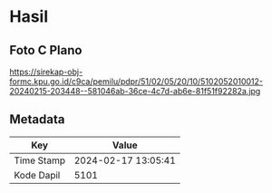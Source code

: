 # Hasil

## Foto C Plano

https://sirekap-obj-formc.kpu.go.id/c9ca/pemilu/pdpr/51/02/05/20/10/5102052010012-20240215-203448--581046ab-36ce-4c7d-ab6e-81f51f92282a.jpg


## Metadata

| Key        | Value               |
| ---------- | ------------------- |
| Time Stamp | 2024-02-17 13:05:41 |
| Kode Dapil | 5101                |



